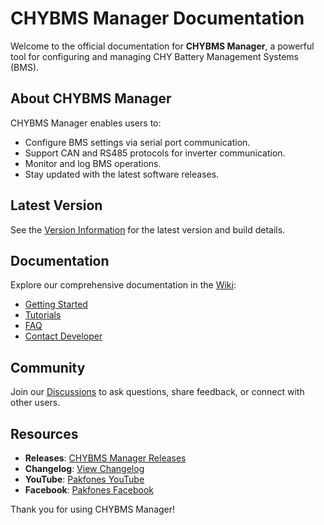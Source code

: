 # CHYBMS Manager Documentation

   Welcome to the official documentation for **CHYBMS Manager**, a powerful tool for configuring and managing CHY Battery Management Systems (BMS).

   ## About CHYBMS Manager
   CHYBMS Manager enables users to:
   - Configure BMS settings via serial port communication.
   - Support CAN and RS485 protocols for inverter communication.
   - Monitor and log BMS operations.
   - Stay updated with the latest software releases.

   ## Latest Version
   See the [Version Information](version.md) for the latest version and build details.

   ## Documentation
   Explore our comprehensive documentation in the [Wiki](https://github.com/pakfones/bms-manager-docs/wiki):
   - [Getting Started](https://github.com/pakfones/bms-manager-docs/wiki/Getting-Started)
   - [Tutorials](https://github.com/pakfones/bms-manager-docs/wiki/Tutorials)
   - [FAQ](https://github.com/pakfones/bms-manager-docs/wiki/FAQ)
   - [Contact Developer](https://github.com/pakfones/bms-manager-docs/wiki/Contact-Developer)

   ## Community
   Join our [Discussions](https://github.com/pakfones/bms-manager-docs/discussions) to ask questions, share feedback, or connect with other users.

   ## Resources
   - **Releases**: [CHYBMS Manager Releases](https://github.com/pakfones/BMS_MANAGER/releases)
   - **Changelog**: [View Changelog](https://github.com/pakfones/bms-manager-docs/blob/main/CHANGELOG.md)
   - **YouTube**: [Pakfones YouTube](https://www.youtube.com/@Pakfones)
   - **Facebook**: [Pakfones Facebook](https://www.facebook.com/pakfones)

   Thank you for using CHYBMS Manager!
